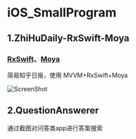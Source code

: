 # iOS_SmallProgram

## 1.ZhiHuDaily-RxSwift-Moya

### [RxSwift](https://github.com/ReactiveX/RxSwift)、[Moya](https://github.com/Moya/Moya)
简易知乎日报，使用 MVVM+RxSwift+Moya

![ScreenShot](https://github.com/Xiaoye220/iOS_SmallProgram/blob/master/ZhiHuDaily-RxSwift-Moya/ScreenShot/ScreenShot.gif)

## 2.QuestionAnswerer

通过截图对问答类app进行答案搜索

